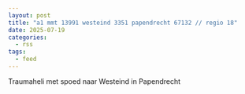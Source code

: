 ```yaml
---
layout: post
title: "a1 mmt 13991 westeind 3351 papendrecht 67132 // regio 18"
date: 2025-07-19
categories: 
  - rss
tags: 
  - feed
---
```


Traumaheli met spoed naar Westeind in Papendrecht
